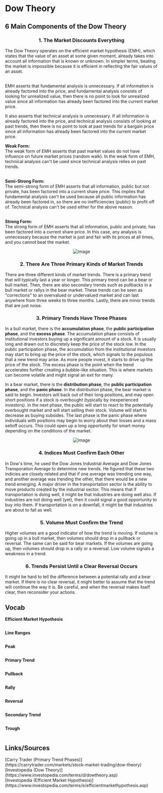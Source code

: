 <h1>Dow Theory</h1>

<h2>6 Main Components of the Dow Theory</h2>

<div align = "center"><h3>1. The Market Discounts Everything</h3></div>
The Dow Theory operates on the efficient market hypothesis (EMH), which states that the value of an asset at some given moment,
already takes into account all information that is known or unknown. In simpler terms, beating the market is impossible because it is
efficient in reflecting the fair values of an asset.<br><br>

EMH asserts that fundamental analysis is unnecessary. If all information is already factored into the price, and fundamental analysis
consists of looking for unrealized value, then there is no point to look for unrealized value since all information has already been factored
into the current market price.<br>

It also asserts that technical analysis is unnecessary. If all information is already factored into the price, and technical analysis consists of
looking at past trends, then there is no point to look at past trends for a bargain price since all information has already been factored
into the current market price.<br>

<b>Weak Form:</b><br>
The weak form of EMH asserts that past market values do not have influence on future market prices (random walk). In the weak form of
EMH, technical analysis can't be used since technical analysis relies on past trends.<br><br>

<b>Semi-Strong Form:</b><br>
The semi-strong form of EMH asserts that all information, public but not private, has been factored into a current share price. This
implies that fundamental analysis can't be used because all public information has already been factored in, so there are no inefficiencies
(public) to profit off of. Technical analysis can't be used either for the above reason.<br><br>

<b>Strong Form:</b><br>
The strong form of EMH asserts that all information, public and private, has been factored into a current share price. In this case, any
analysis is unnecessary because the market is just and fair with its prices at all times, and you cannot beat the market.

<div align = "center"><img src = "https://user-images.githubusercontent.com/61638274/147798281-87d863f6-4a33-43db-abf1-ad7fe445d7d9.png" alt = image></div>


<div align = "center"><h3>2. There Are Three Primary Kinds of Market Trends</h3></div>

There are three different kinds of market trends. There is a primary trend that will typically last a year or longer. This primary trend can be
a bear or bull market. Then, there are also secondary trends such as pullbacks in a bull market or rallys in the bear market. These trends
can be seen as "corrections" to an overvalued or undervalued market and can last anywhere from three weeks to three months. Lastly,
there are minor trends that are just noise.<br>

<div align = "center"><h3>3. Primary Trends Have Three Phases</h3></div>

In a bull market, there is the <b>accumulation phase</b>, the <b>public participation phase</b>, and the <b>excess phase</b>. The accumulation phase
consists of institutional investors buying up a significant amount of a stock. It is usually long and drawn out to discretely keep the price
of the stock low. In the public participation phase, the accumulation from the institutional investors may start to bring up the price of the
stock, which signals to the populous that a new trend may arise. As more people invest, it starts to drive up the price of the stock. The
excess phase is the point when the trend accelerates further creating a bubble-like situation. This is where markets can become volatile
and might signal an exit for many.

In a bear market, there is the <b>distribution phase</b>, the <b>public participation phase</b>, and the <b>panic phase</b>. In the distribution phase, the bear
market is said to begin. Investors will back out of their long positions, and may open short positions if a stock is overbought (typically by 
inexperienced investors). In the next phase, the public will start to react to the potentially overbought market and will start selling their
stock. Volume will start to decrease as buying subsides. The last phase is the panic phase where individuals with positions may begin to
worry about their losses and a mass selloff occurs. This could open up a long opportunity for smart money depending on the conditions
of the market.

<div align = "center"><img src = "https://user-images.githubusercontent.com/61638274/147798105-7104dd27-5244-4df4-a1c5-438ebe0f6b19.png" alt = image></div>

<div align = "center"><h3>4. Indices Must Confirm Each Other</h3></div>

In Dow's time, he used the Dow Jones Industrial Average and Dow Jones Transporation Average to determine new trends. He figured that
these two indicies are closely related and that if one average was trending one way, and another average was trending the other, that
there would be a new trend emerging. A major driver in the transportation sector is the ability to move products created by the industrial
sector. This means that if transportation is doing well, it might be that industries are doing well also. If industries are not doing well (yet),
then it could signal a good opportunity to buy into them. If transportation is on a downfall, it might be that industries are about to fall as
well.

<div align = "center"><h3>5. Volume Must Confirm the Trend</h3></div>

Higher volumes are a good indicator of how the trend is moving. If volume is going up in a bull market, then volumes should drop in a
pullback or reversal. The same can be said for bear markets. If the volumes are going up, then volumes should drop in a rally or a
reversal. Low volume signals a weakness in a trend.

<div align = "center"><h3>6. Trends Persist Until a Clear Reversal Occurs</h3></div>

It might be hard to tell the difference between a potential rally and a bear market. If there is no clear reversal, it might better to assume
that the trend will continue the way it is. Be careful, and when the reversal makes itself clear, then reconsider your actions.

<h2>Vocab</h2>

<b>Efficient Market Hypothesis</b>
```
```

<b>Line Ranges</b>
```
```

<b>Peak</b>
```
```

<b>Primary Trend</b>
```
```

<b>Pullback</b>
```
```

<b>Rally</b>
```
```

<b>Reversal</b>
```
```

<b>Secondary Trend</b>
```
```

<b>Trough</b>
```
```

<h2>Links/Sources</h2>
[Carry Trader (Primary Trend Phases)](https://carrytrader.com/markets/stock-market-trading/dow-theory)<br>
[Investopedia (Dow Theory)](https://www.investopedia.com/terms/d/dowtheory.asp)<br>
[Investopedia (Efficient Market Hypothesis)](https://www.investopedia.com/terms/e/efficientmarkethypothesis.asp)
